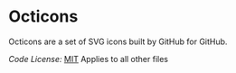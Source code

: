 # Octicons


Octicons are a set of SVG icons built by GitHub for GitHub.


_Code License:_ [MIT](./LICENSE)
Applies to all other files
